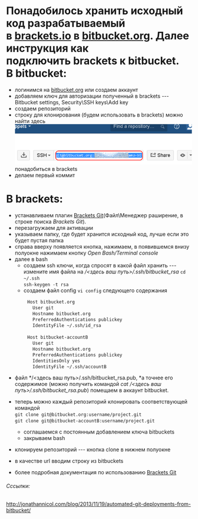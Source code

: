 Понадобилось хранить исходный код разрабатываемый в [brackets.io](http://brackets.io/) в [bitbucket.org](https://bitbucket.org/).
Далее инструкция как подключить brackets к bitbucket.
В bitbucket:
============
-   логинимся на [bitbucket.org](https://bitbucket.org/) или создаем аккаунт
-   добавляем ключ для авторизации полученный в brackets --- Bitbucket settings, Security\SSH keys\Add key
-   создаем репозиторий
-   строку для клонирования (будем использовать в brackets) можно найти здесь
![alt text](/img/bitbucket-brackets01.png)  
   понадобиться в brackets  
-   делаем первый коммит

В brackets:
===========
-   устанавливаем плагин [Brackets Git](https://github.com/zaggino/brackets-git)(Файл\Менеджер раширение, в строке поиска *Brackets Git*).
-   перезагружаем для активации
-   указываем папку, где будет хранится исходный код, лучше если это будет пустая папка
-   справа вверху появляется кнопка, нажимаем, в появившемся внизу полуокне нажимаем кнопку *Open Bash/Terminal console* 
-   далее в bash
    - создаем ssh ключи, когда спросят в какой файл хранить --- измените имя файла на */<здесь ваш путь>/.ssh/bitbucket_rsa*
```cd ~/.ssh```  
```ssh-keygen -t rsa```  
    - создаем файл config ```vi config``` следующего содержания  
```
        Host bitbucket.org
          User git
          Hostname bitbucket.org
          PreferredAuthentications publickey
          IdentityFile ~/.ssh/id_rsa

        Host bitbucket-accountB
          User git
          Hostname bitbucket.org
          PreferredAuthentications publickey
          IdentitiesOnly yes
          IdentityFile ~/.ssh/accountB
```
-   файл */<здесь ваш путь>/.ssh/bitbucket_rsa.pub, *а точнее его содержимое (можно получить командой *cat /<здесь ваш путь>/.ssh/bitbucket_rsa.pub*) помещаем в аккаунт bitbucket.  
-   теперь можно каждый репозиторий клонировать соответствующей командой  
```git clone git@bitbucket.org:username/project.git```  
```git clone git@bitbucket-accountB:username/project.git```  

    -   соглашаемся с постоянным добавлением ключа bitbuckets
    -   закрываем bash
-   клонируем репозиторий --- кнопка clone в нижнем полуокне
-   в качестве url вводим строку из bitbuckets
-   более подробная документация по использованию [Brackets Git](https://github.com/zaggino/brackets-git)

###### Сссылки:

<http://jonathannicol.com/blog/2013/11/19/automated-git-deployments-from-bitbucket/>
